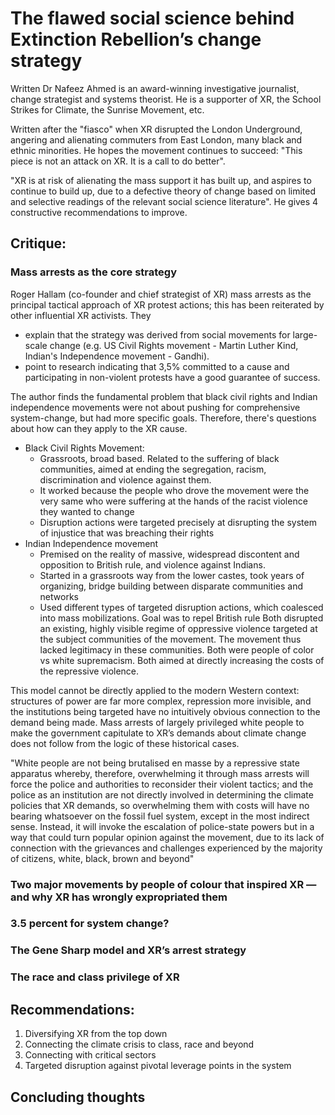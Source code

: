 # The flawed social science behind Extinction Rebellion’s change strategy

Written Dr Nafeez Ahmed is an award-winning investigative journalist, change strategist and systems theorist. He is a supporter of XR, the School Strikes for Climate, the Sunrise Movement, etc.

Written after the "fiasco" when XR disrupted the London Underground, angering and alienating  commuters from East London, many black and ethnic minorities. He hopes the movement continues to succeed: "This piece is not an attack on XR. It is a call to do better".

"XR is at risk of alienating the mass support it has built up, and aspires to continue to build up, due to a defective theory of change based on limited and selective readings of the relevant social science literature". He gives 4 constructive recommendations to improve.

## Critique:

###  Mass arrests as the core strategy
Roger Hallam (co-founder and chief strategist of XR) mass arrests as the principal tactical approach of XR protest actions; this has been reiterated by other influential XR activists. They  
* explain that the strategy was derived from social movements for large-scale change (e.g. US Civil Rights movement - Martin Luther Kind, Indian's Independence movement - Gandhi).
* point to research indicating that 3,5% committed to a cause and participating in non-violent protests have a good guarantee of success.

The author finds the fundamental problem that black civil rights and Indian independence movements were not about pushing for comprehensive system-change, but had more specific goals. Therefore, there's questions about how can they apply to the XR cause.
* Black Civil Rights Movement:
  * Grassroots, broad based. Related to the suffering of black communities, aimed at ending the segregation, racism, discrimination and violence against them.
  * It worked because the people who drove the movement were the very same who were suffering at the hands of the racist violence they wanted to change
  * Disruption actions were targeted precisely at disrupting the system of injustice that was breaching their rights
* Indian Independence movement
  * Premised on the reality of massive, widespread discontent and opposition to British rule, and violence against Indians.
  * Started in a grassroots way from the lower castes, took years of organizing, bridge building between disparate communities and networks
  * Used different types of targeted disruption actions, which coalesced into mass mobilizations. Goal was to repel British rule
Both disrupted an existing, highly visible regime of oppressive violence targeted at the subject communities of the movement. The movement thus lacked legitimacy in these communities. Both were people of color vs white supremacism. Both aimed at directly increasing the costs of the repressive violence.

This model cannot be directly applied to the modern Western context: structures of power are far more complex, repression more invisible, and the institutions being targeted have no intuitively obvious connection to the demand being made. Mass arrests of largely privileged white people to make the government capitulate to XR’s demands about climate change does not follow from the logic of these historical cases.

"White people are not being brutalised en masse by a repressive state apparatus whereby, therefore, overwhelming it through mass arrests will force the police and authorities to reconsider their violent tactics; and the police as an institution are not directly involved in determining the climate policies that XR demands, so overwhelming them with costs will have no bearing whatsoever on the fossil fuel system, except in the most indirect sense. Instead, it will invoke the escalation of police-state powers but in a way that could turn popular opinion against the movement, due to its lack of connection with the grievances and challenges experienced by the majority of citizens, white, black, brown and beyond"




### Two major movements by people of colour that inspired XR — and why XR has wrongly expropriated them

### 3.5 percent for system change?

### The Gene Sharp model and XR’s arrest strategy

### The race and class privilege of XR

## Recommendations:
1. Diversifying XR from the top down
2. Connecting the climate crisis to class, race and beyond
3. Connecting with critical sectors
4. Targeted disruption against pivotal leverage points in the system

## Concluding thoughts
